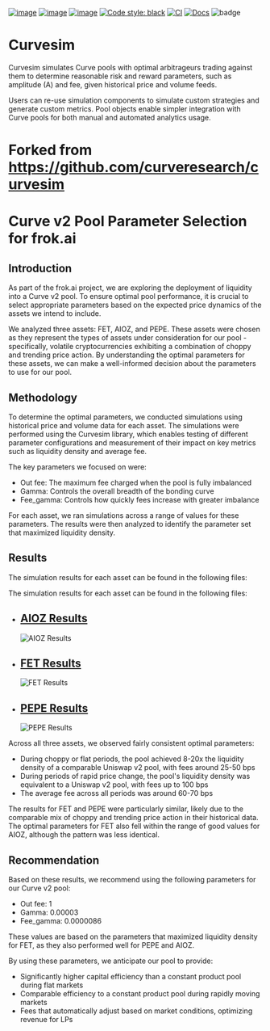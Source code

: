 [![image](https://img.shields.io/pypi/v/curvesim.svg)](https://pypi.org/project/curvesim/)
[![image](https://img.shields.io/pypi/l/curvesim.svg)](https://pypi.org/project/curvesim/)
[![image](https://img.shields.io/pypi/pyversions/curvesim.svg)](https://pypi.org/project/curvesim/)
[![Code style: black](https://img.shields.io/badge/code%20style-black-000000.svg)](https://github.com/psf/black)
[![CI](https://github.com/curveresearch/curvesim/actions/workflows/CI.yml/badge.svg)](https://github.com/curveresearch/curvesim/actions/workflows/CI.yml)
[![Docs](https://readthedocs.org/projects/curvesim/badge/?version=latest)](https://curvesim.readthedocs.io/en/latest)
![badge](https://img.shields.io/endpoint?url=https://gist.githubusercontent.com/chanhosuh/3da3c072e081f4509ebdd09c63e6ede5/raw/curvesim_coverage_badge.json)


# Curvesim
Curvesim simulates Curve pools with optimal arbitrageurs trading against them to determine reasonable risk and reward parameters, such as amplitude (A) and fee, given historical price and volume feeds.

Users can re-use simulation components to simulate custom strategies and generate custom metrics.  Pool objects enable simpler integration with Curve pools for both manual and automated analytics usage.

# Forked from https://github.com/curveresearch/curvesim

# Curve v2 Pool Parameter Selection for frok.ai

## Introduction

As part of the frok.ai project, we are exploring the deployment of liquidity into a Curve v2 pool. To ensure optimal pool performance, it is crucial to select appropriate parameters based on the expected price dynamics of the assets we intend to include.

We analyzed three assets: FET, AIOZ, and PEPE. These assets were chosen as they represent the types of assets under consideration for our pool - specifically, volatile cryptocurrencies exhibiting a combination of choppy and trending price action. By understanding the optimal parameters for these assets, we can make a well-informed decision about the parameters to use for our pool.

## Methodology

To determine the optimal parameters, we conducted simulations using historical price and volume data for each asset. The simulations were performed using the Curvesim library, which enables testing of different parameter configurations and measurement of their impact on key metrics such as liquidity density and average fee.

The key parameters we focused on were:

- Out fee: The maximum fee charged when the pool is fully imbalanced
- Gamma: Controls the overall breadth of the bonding curve
- Fee_gamma: Controls how quickly fees increase with greater imbalance

For each asset, we ran simulations across a range of values for these parameters. The results were then analyzed to identify the parameter set that maximized liquidity density.

## Results

The simulation results for each asset can be found in the following files:

The simulation results for each asset can be found in the following files:

- ## [AIOZ Results](results/html/aioz_summary_grids.html)
  ![AIOZ Results](frok-curvesim/results/images/aioz-results.png)

- ## [FET Results](results/html/fet_summary_grids.html)
  ![FET Results](frok-curvesim/results/images/fet-results.png)

- ## [PEPE Results](results/html/pepe_summary_grids.html)
  ![PEPE Results](frok-curvesim/results/images/pepe-results.png)

Across all three assets, we observed fairly consistent optimal parameters:

- During choppy or flat periods, the pool achieved 8-20x the liquidity density of a comparable Uniswap v2 pool, with fees around 25-50 bps
- During periods of rapid price change, the pool's liquidity density was equivalent to a Uniswap v2 pool, with fees up to 100 bps
- The average fee across all periods was around 60-70 bps

The results for FET and PEPE were particularly similar, likely due to the comparable mix of choppy and trending price action in their historical data. The optimal parameters for FET also fell within the range of good values for AIOZ, although the pattern was less identical.

## Recommendation

Based on these results, we recommend using the following parameters for our Curve v2 pool:

- Out fee: 1
- Gamma: 0.00003
- Fee_gamma: 0.0000086

These values are based on the parameters that maximized liquidity density for FET, as they also performed well for PEPE and AIOZ.

By using these parameters, we anticipate our pool to provide:

- Significantly higher capital efficiency than a constant product pool during flat markets
- Comparable efficiency to a constant product pool during rapidly moving markets
- Fees that automatically adjust based on market conditions, optimizing revenue for LPs
